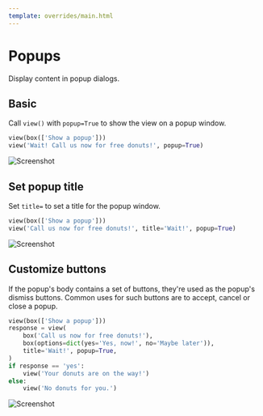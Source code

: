 ```yaml
---
template: overrides/main.html
---
```

# Popups

Display content in popup dialogs.

## Basic

Call `view()` with `popup=True` to show the view on a popup window.


```py
view(box(['Show a popup']))
view('Wait! Call us now for free donuts!', popup=True)
```


![Screenshot](assets/screenshots/popup_basic.png)


## Set popup title

Set `title=` to set a title for the popup window.


```py
view(box(['Show a popup']))
view('Call us now for free donuts!', title='Wait!', popup=True)
```


![Screenshot](assets/screenshots/popup_title.png)


## Customize buttons

If the popup's body contains a set of buttons, they're used as the popup's dismiss buttons. Common uses for such
buttons are to accept, cancel or close a popup.


```py
view(box(['Show a popup']))
response = view(
    box('Call us now for free donuts!'),
    box(options=dict(yes='Yes, now!', no='Maybe later')),
    title='Wait!', popup=True,
)
if response == 'yes':
    view('Your donuts are on the way!')
else:
    view('No donuts for you.')
```


![Screenshot](assets/screenshots/popup_buttons.png)
